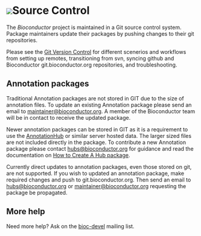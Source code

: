 # ![](/images/icons/magnifier.gif)Source Control

The _Bioconductor_ project is maintained in a Git source control
system. Package maintainers update their packages by pushing changes
to their git repositories.

Please see the [Git Version
Control](https://contributions.bioconductor.org/git-version-control.html) for
different scenerios and workflows from setting up remotes, transitioning from
svn, syncing github and Bioconductor git.bioconductor.org repositories, and
troubleshooting. 

## Annotation packages

Traditional Annotation packages are not stored in GIT due to the size of
annotation files. To update an existing Annotation package please send an email
to maintainer@bioconductor.org. A member of the Bioconductor team will be in
contact to receive the updated package.

Newer annotation packages can be stored in GIT as it is a requirement to use the
[AnnotationHub](https://bioconductor.org/packages/AnnotationHub/) or similar
server hosted data. The larger sized files are not included directly in the package.
To contribute a new Annotation package please contact hubs@bioconductor.org
for guidance and read the documentation on [How to Create A Hub
package](https://bioconductor.org/packages/devel/bioc/vignettes/HubPub/inst/doc/CreateAHubPackage.html).

Currently direct updates to annotation packages, even those stored on git, are
not supported. If you wish to updated an annotation package, make required
changes and push to git.bioconductor.org. Then send an email to
hubs@bioconductor.org or maintainer@bioconductor.org requesting the package be propagated.


## More help

Need more help? Ask on the [bioc-devel](/help/mailing-list/) mailing
list.
